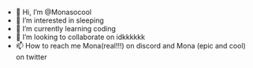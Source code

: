 - 👋 Hi, I’m @Monasocool
- 👀 I’m interested in sleeping
- 🌱 I’m currently learning coding
- 💞️ I’m looking to collaborate on idkkkkkk
- 📫 How to reach me Mona(real!!!) on discord and Mona (epic and cool) on twitter 

<!---
Monasocool/Monasocool is a ✨ special ✨ repository because its `README.md` (this file) appears on your GitHub profile.
You can click the Preview link to take a look at your changes.
--->
